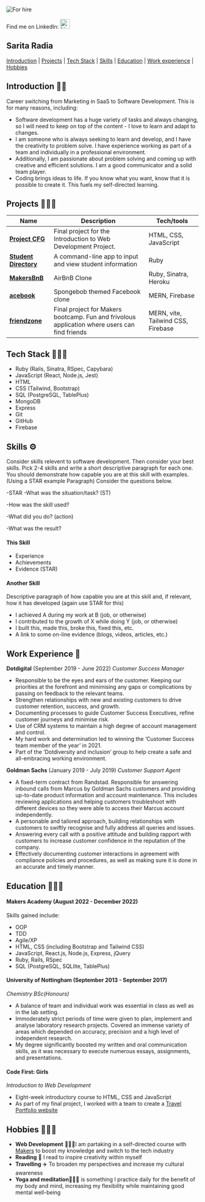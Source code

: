 ![For hire](https://img.shields.io/badge/Available_for_hire-Yes-brightgreen)                
<br/>
Find me on LinkedIn: <a href="https://www.linkedin.com/in/sarita-r-00062b14b"><img src="https://cdn-icons-png.flaticon.com/512/174/174857.png" width="25" alt="LinkedIn"></a>

## Sarita Radia

[Introduction](#introduction) | [Projects](#projects) | [Tech Stack](#tech-stack) | [Skills](#skills) | [Education](#education) | [Work experience](#work-experience) | [Hobbies](#hobbies)

## <a name="introduction">Introduction 👋🏽 </a>

Career switching from Marketing in SaaS to Software Development. This is for many reasons, including:
- Software development has a huge variety of tasks and always changing, so I will need to keep on top of the content - I love to learn and adapt to changes. 
- I am someone who is always seeking to learn and develop, and I have the creativity to problem solve. I have experience working as part of a team and individually in a professional environment.
- Additionally, I am passionate about problem solving and coming up with creative and efficient solutions.  I am a good communicator and a solid team player.
- Coding brings ideas to life. If you know what you want, know that it is possible to create it. This fuels my self-directed learning.


## Projects 👩🏽‍💻

| Name                         | Description           | Tech/tools        |
| ---------------------------- | -----------------     | ----------------- |
| [**Project CFG**](https://github.com/saritahub/Project-CFG)  | Final project for the Introduction to Web Development Project. | HTML, CSS, JavaScript               |
|[**Student Directory**](https://github.com/saritahub/student-directory) | A command-line app to input and view student information               |  Ruby                 |
|[**MakersBnB**](https://github.com/Arshad-Siddiqui/makersbnb-ruby-seed) | AirBnB Clone | Ruby, Sinatra, Heroku |
|[**acebook**](https://github.com/Dmum303/acebook-team-bikini-bottom) | Spongebob themed Facebook clone | MERN, Firebase |
|[**friendzone**](https://github.com/Dmum303/MERNsters-inc) | Final project for Makers bootcamp. Fun and frivolous application where users can find friends | MERN, vite, Tailwind CSS, Firebase                |


## <a name="tech-stack">Tech Stack 👩🏽‍💻</a> 
- Ruby (Rails, Sinatra, RSpec, Capybara) 
- JavaScript (React, Node.js, Jest)
- HTML
- CSS (Tailwind, Bootstrap)
- SQL (PostgreSQL, TablePlus)
- MongoDB
- Express
- Git
- GitHub 
- Firebase


## <a name="skills">Skills ⚙️ </a>

Consider skills relevent to software development. Then consider your best skills. Pick 2-4 skills and write a short descriptive paragraph for each one. You should demonstrate how capable you are at this skill with examples.
(Using a STAR example Paragraph) Consider the questions below.

-STAR
-What was the situation/task? (ST)

-How was the skill used?

-What did you do? (action)

-What was the result?


#### This Skill

- Experience
- Achievements
- Evidence (STAR)

#### Another Skill

Descriptive paragraph of how capable you are at this skill and, if relevant, how it has developed (again use STAR for this)

- I achieved A during my work at B (job, or otherwise)
- I contributed to the growth of X while doing Y (job, or otherwise)
- I built this, made this, broke this, fixed this, etc.
- A link to some on-line evidence (blogs, videos, articles, etc.)

## <a name="work-experience">Work Experience 💼 </a>

**Dotdigital** (September 2019 - June 2022) 
_Customer Success Manager_

- Responsible to be the eyes and ears of the customer. Keeping our priorities at the forefront and
minimising any gaps or complications by passing on feedback to the relevant teams.
- Strengthen relationships with new and existing customers to drive customer retention, success,
and growth.
- Documenting processes to guide Customer Success Executives, refine customer journeys and
minimise risk.
- Use of CRM systems to maintain a high degree of account management and control.
- My hard work and determination led to winning the ‘Customer Success team member of the
year’ in 2021.
- Part of the ‘Dotdiversity and inclusion’ group to help create a safe and all-embracing working
environment.

**Goldman Sachs** (January 2019 - July 2019) 
_Customer Support Agent_

- A fixed-term contract from Randstad. Responsible for answering inbound calls from Marcus by Goldman Sachs customers and providing up-to-date product information and account maintenance. This includes reviewing applications and helping customers troubleshoot with different devices so they were able to access their Marcus account independently.
- A personable and tailored approach, building relationships with customers to swiftly recognise and fully address all queries and issues.
- Answering every call with a positive attitude and building rapport with customers to increase customer confidence in the reputation of the company.
- Effectively documenting customer interactions in agreement with compliance policies and procedures, as well as making sure it is done in an accurate and timely manner.

## <a name="education">Education 👩🏽‍🏫</a>

#### Makers Academy (August 2022 - December 2022)
Skills gained include:
- OOP
- TDD
- Agile/XP
- HTML, CSS (including Bootstrap and Tailwind CSS)
- JavaScript, React.js, Node.js, Express, jQuery
- Ruby, Rails, RSpec
- SQL (PostgreSQL, SQLlite, TablePlus)

#### University of Nottingham (September 2013 - September 2017)
_Chemistry BSc(Honours)_

- A balance of team and individual work was essential in class as well as in the lab setting.
- Immoderately strict periods of time were given to plan, implement and analyse laboratory research projects. Covered an immense variety of areas which depended on accuracy, precision and a high level of independent research.
- My degree significantly boosted my written and oral communication skills, as it was necessary to execute numerous essays, assignments, and presentations.


#### Code First: Girls
_Introduction to Web Development_

- Eight-week introductory course to HTML, CSS and JavaScript
- As part of my final project, I worked with a team to create a [Travel Portfolio website](https://github.com/saritahub/Project-CFG)

## <a name="hobbies">Hobbies 🏋🏽‍♀️ </a>
- **Web Development** 👩🏽‍💻I am partaking in a self-directed course with [Makers](https://makers.tech/) to boost my knowledge and switch to the tech industry 
- **Reading** 📖 I read to inspire creativity within myself
- **Travelling** ✈️ To broaden my perspectives and increase my cultural awareness
- **Yoga and meditation**🧘🏽‍♀️ is something I practice daily for the benefit of my body and mind, increasing my flexibility
while maintaining good mental well-being
